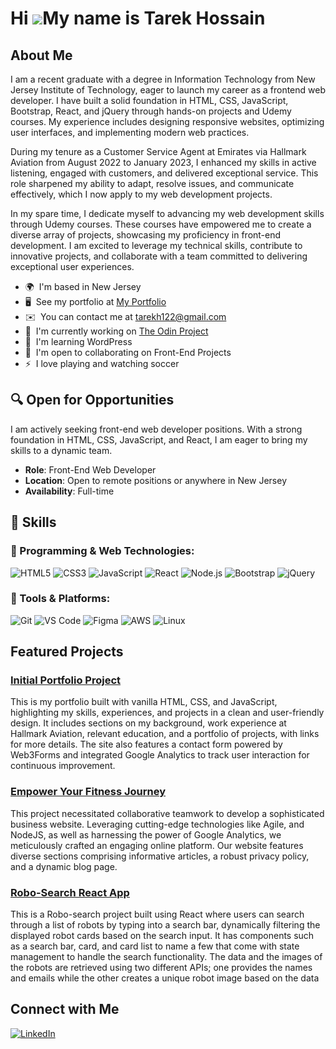 Hi ![](https://user-images.githubusercontent.com/18350557/176309783-0785949b-9127-417c-8b55-ab5a4333674e.gif)My name is Tarek Hossain
=====================================================================================================================================

## About Me
I am a recent graduate with a degree in Information Technology from New Jersey Institute of Technology, eager to launch my career as a frontend web developer. I have built a solid foundation in HTML, CSS, JavaScript, Bootstrap, React, and jQuery through hands-on projects and Udemy courses. My experience includes designing responsive websites, optimizing user interfaces, and implementing modern web practices. 

During my tenure as a Customer Service Agent at Emirates via Hallmark Aviation from August 2022 to January 2023, I enhanced my skills in active listening, engaged with customers, and delivered exceptional service. This role sharpened my ability to adapt, resolve issues, and communicate effectively, which I now apply to my web development projects. 

In my spare time, I dedicate myself to advancing my web development skills through Udemy courses. These courses have empowered me to create a diverse array of projects, showcasing my proficiency in front-end development. I am excited to leverage my technical skills, contribute to innovative projects, and collaborate with a team committed to delivering exceptional user experiences.

* 🌍  I'm based in New Jersey
* 🖥️  See my portfolio at [My Portfolio](http://https://tarek-hossain.netlify.app/)
* ✉️  You can contact me at [tarekh122@gmail.com](mailto:tarekh122@gmail.com)
* 🚀  I'm currently working on [The Odin Project](http://https://www.theodinproject.com/)
* 🧠  I'm learning WordPress
* 🤝  I'm open to collaborating on Front-End Projects
* ⚡  I love playing and watching soccer

## 🔍 Open for Opportunities
I am actively seeking front-end web developer positions. With a strong foundation in HTML, CSS, JavaScript, and React, I am eager to bring my skills to a dynamic team.

- **Role**: Front-End Web Developer
- **Location**: Open to remote positions or anywhere in New Jersey
- **Availability**: Full-time
  
## 🚀 Skills

### 🔹 Programming & Web Technologies:
![HTML5](https://img.shields.io/badge/HTML5-E34F26?style=for-the-badge&logo=html5&logoColor=white)
![CSS3](https://img.shields.io/badge/CSS3-1572B6?style=for-the-badge&logo=css3&logoColor=white)
![JavaScript](https://img.shields.io/badge/JavaScript-F7DF1E?style=for-the-badge&logo=javascript&logoColor=black)
![React](https://img.shields.io/badge/React-61DAFB?style=for-the-badge&logo=react&logoColor=black)
![Node.js](https://img.shields.io/badge/Node.js-339933?style=for-the-badge&logo=node-dot-js&logoColor=white)
![Bootstrap](https://img.shields.io/badge/Bootstrap-563D7C?style=for-the-badge&logo=bootstrap&logoColor=white)
![jQuery](https://img.shields.io/badge/jQuery-0769AD?style=for-the-badge&logo=jquery&logoColor=white)

### 🔹 Tools & Platforms:
![Git](https://img.shields.io/badge/Git-F05032?style=for-the-badge&logo=git&logoColor=white)
![VS Code](https://img.shields.io/badge/VS%20Code-007ACC?style=for-the-badge&logo=visual-studio-code&logoColor=white)
![Figma](https://img.shields.io/badge/Figma-F24E1E?style=for-the-badge&logo=figma&logoColor=white)
![AWS](https://img.shields.io/badge/AWS-FF9900?style=for-the-badge&logo=amazonaws&logoColor=white)
![Linux](https://img.shields.io/badge/Linux-FCC624?style=for-the-badge&logo=linux&logoColor=black)


## Featured Projects
### [Initial Portfolio Project](https://my-portfolio-kappa-two-32.vercel.app/)
This is my portfolio built with vanilla HTML, CSS, and JavaScript, highlighting my skills, experiences, and projects in a clean and user-friendly design. It includes sections on my background, work experience at Hallmark Aviation, relevant education, and a portfolio of projects, with links for more details. The site also features a contact form powered by Web3Forms and integrated Google Analytics to track user interaction for continuous improvement.

### [Empower Your Fitness Journey](https://group-f-final-project.vercel.app/)
This project necessitated collaborative teamwork to develop a sophisticated business website. Leveraging cutting-edge technologies like Agile, and NodeJS, as well as harnessing the power of Google Analytics, we meticulously crafted an engaging online platform. Our website features diverse sections comprising informative articles, a robust privacy policy, and a dynamic blog page.

### [Robo-Search React App](https://tarek514.github.io/Robo-Search/)
This is a Robo-search project built using React where users can search through a list of robots by typing into a search bar, dynamically filtering the displayed robot cards based on the search input. It has components such as a search bar, card, and card list to name a few that come with state management to handle the search functionality. The data and the images of the robots are retrieved using two different APIs; one provides the names and emails while the other creates a unique robot image based on the data

## Connect with Me
[![LinkedIn](https://img.shields.io/badge/LinkedIn-0077B5?style=for-the-badge&logo=linkedin&logoColor=white)](https://www.linkedin.com/in/tarek-hossain-95b573254/)

